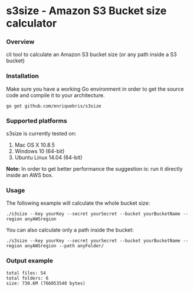 # s3size - Amazon S3 Bucket size calculator


### Overview

cli tool to calculate an Amazon S3 bucket size (or any path inside a S3 bucket)


### Installation

Make sure you have a working Go environment in order to get the source code and compile it to your architecture.

```
go get github.com/enriquebris/s3size
```

### Supported platforms

s3size is currently tested on:
 1. Mac OS X 10.8.5
 2. Windows 10 (64-bit)
 3. Ubuntu Linux 14.04 (64-bit)

 **Note:** In order to get better performance the suggestion is: run it directly inside an AWS box.

### Usage

The following example will calculate the whole bucket size:

```
./s3size --key yourKey --secret yourSecret --bucket yourBucketName --region anyAWSregion
```


You can also calculate only a path inside the bucket:

```
./s3size --key yourKey --secret yourSecret --bucket yourBucketName --region anyAWSregion --path anyFolder/
```



### Output example

```
total files: 54
total folders: 6
size: 730.6M (766053540 bytes)
```